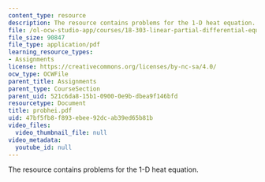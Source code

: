 ```yaml
---
content_type: resource
description: The resource contains problems for the 1-D heat equation.
file: /ol-ocw-studio-app/courses/18-303-linear-partial-differential-equations-fall-2006/47bf5fb8f893ebee92dcab39ed65b81b_probhei.pdf
file_size: 90847
file_type: application/pdf
learning_resource_types:
- Assignments
license: https://creativecommons.org/licenses/by-nc-sa/4.0/
ocw_type: OCWFile
parent_title: Assignments
parent_type: CourseSection
parent_uid: 521c6da8-15b1-0900-0e9b-dbea9f146bfd
resourcetype: Document
title: probhei.pdf
uid: 47bf5fb8-f893-ebee-92dc-ab39ed65b81b
video_files:
  video_thumbnail_file: null
video_metadata:
  youtube_id: null
---
```

The resource contains problems for the 1-D heat equation.